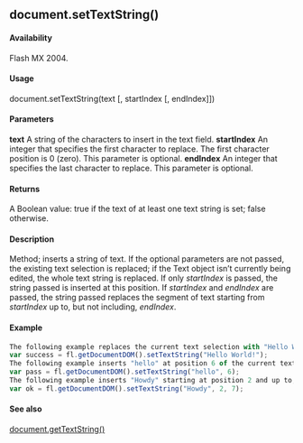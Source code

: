 ## document.setTextString()

#### Availability

Flash MX 2004.

#### Usage

document.setTextString(text \[, startIndex \[, endIndex\]\])

#### Parameters

**text** A string of the characters to insert in the text field.
**startIndex** An integer that specifies the first character to replace. The first character position is 0 (zero). This parameter is optional.
**endIndex** An integer that specifies the last character to replace. This parameter is optional.

#### Returns

A Boolean value: true if the text of at least one text string is set; false otherwise.

#### Description

Method; inserts a string of text. If the optional parameters are not passed, the existing text selection is replaced; if the Text object isn’t currently being edited, the whole text string is replaced. If only *startIndex* is passed, the string passed is inserted at this position. If *startIndex* and *endIndex* are passed, the string passed replaces the segment of text starting from *startIndex* up to, but not including, *endIndex*.

#### Example

```javascript
The following example replaces the current text selection with "Hello World":
var success = fl.getDocumentDOM().setTextString("Hello World!");
The following example inserts "hello" at position 6 of the current text selection:
var pass = fl.getDocumentDOM().setTextString("hello", 6);
The following example inserts "Howdy" starting at position 2 and up to, but not including, position 7 of the current text selection:
var ok = fl.getDocumentDOM().setTextString("Howdy", 2, 7);

```
#### See also

[document.getTextString()](#!AdobeDocs/developers-animatesdk-docs/test/Document_object/docume87.md)
